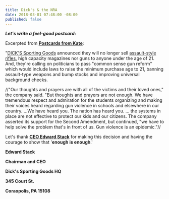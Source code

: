 ```yaml
---
title: Dick's & the NRA
date: 2018-03-01 07:48:00 -08:00
published: false
---
```


***Let's write a feel-good postcard*:**

Excerpted from [**Postcards from Kate**](https://www.postcardsfromkate.org/):

"[DICK'S Sporting Goods](https://www.dickssportinggoods.com/) announced they will no longer sell [assault-style rifles](https://en.wikipedia.org/wiki/Assault_weapon), high capacity magazines nor guns to anyone under the age of 21. And, they're calling on politicians to pass "common sense gun reform" which would include laws to raise the minimum purchase age to 21, banning assault-type weapons and bump stocks and improving universal background checks.

//"Our thoughts and prayers are with all of the victims and their loved ones," the company said. "But thoughts and prayers are not enough. We have tremendous respect and admiration for the students organizing and making their voices heard regarding gun violence in schools and elsewhere in our country. ...We have heard you. The nation has heard you. ... the systems in place are not effective to protect our kids and our citizens. The company asserted its support for the Second Amendment, but continued, "we have to help solve the problem that's in front of us. Gun violence is an epidemic."//

Let's thank [**CEO Edward Stack**](https://en.wikipedia.org/wiki/Edward_W._Stack) for making this decision and having the courage to show that '**enough is enough**.'

**Edward Stack**
 
**Chairman and CEO**

**Dick's Sporting Goods HQ**

**345 Court St.**

**Coraopolis, PA 15108**
